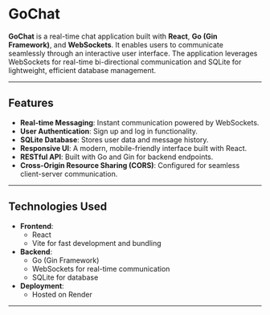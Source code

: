 # GoChat

**GoChat** is a real-time chat application built with **React**, **Go (Gin Framework)**, and **WebSockets**. It enables users to communicate seamlessly through an interactive user interface. The application leverages WebSockets for real-time bi-directional communication and SQLite for lightweight, efficient database management.

---

## Features
- **Real-time Messaging**: Instant communication powered by WebSockets.
- **User Authentication**: Sign up and log in functionality.
- **SQLite Database**: Stores user data and message history.
- **Responsive UI**: A modern, mobile-friendly interface built with React.
- **RESTful API**: Built with Go and Gin for backend endpoints.
- **Cross-Origin Resource Sharing (CORS)**: Configured for seamless client-server communication.

---

## Technologies Used
- **Frontend**:
  - React
  - Vite for fast development and bundling
- **Backend**:
  - Go (Gin Framework)
  - WebSockets for real-time communication
  - SQLite for database
- **Deployment**:
  - Hosted on Render

---
